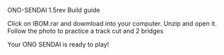ONO-SENDAI 1.5rev Build guide

Click on IBOM.rar and dowmload into your computer. Unzip and open it.
Follow the photo to practice a track cut and 2 bridges

Your ONO SENDAI is ready to play!
